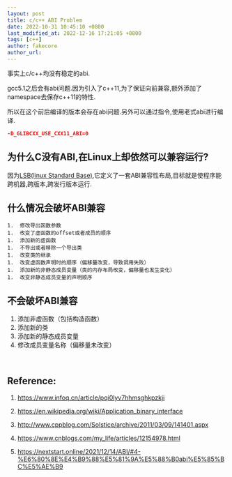 ```yaml
---
layout: post
title: c/c++ ABI Problem
date: 2022-10-31 10:45:10 +0800
last_modified_at: 2022-12-16 17:21:05 +0800
tags: [c++]
author: fakecore
author_url:
---
```




事实上c/c++均没有稳定的abi.

gcc5.1之后会有abi问题.因为引入了c++11,为了保证向前兼容,额外添加了namespace去保存c++11的特性.

所以在这个前后编译的版本会存在abi问题.另外可以通过指令,使用老式abi进行编译.

```cmake
-D_GLIBCXX_USE_CXX11_ABI=0
```



## 为什么C没有ABI,在Linux上却依然可以兼容运行?

因为[LSB(linux Standard Base)](https://refspecs.linuxfoundation.org/),它定义了一套ABI兼容性布局,目标就是使程序能跨机器,跨版本,跨发行版本运行.

## 什么情况会破坏ABI兼容

	1.	修改导出函数参数
	1.	改变了虚函数的offset或者成员的顺序
	1.	添加新的虚函数
	1.	不导出或者移除一个导出类
	1.	改变类的继承
	1.	改变虚函数声明时的顺序（偏移量改变，导致调用失败）
	1.	添加新的非静态成员变量（类的内存布局改变，偏移量也发生变化）
	1.	改变非静态成员变量的声明顺序

## 不会破坏ABI兼容

1. 添加非虚函数（包括构造函数）
2. 添加新的类
3. 添加新的静态成员变量
4. 修改成员变量名称（偏移量未改变）

​







## Reference:

1. https://www.infoq.cn/article/pqi0lyv7hhmsghkpzkji

2. https://en.wikipedia.org/wiki/Application_binary_interface

3. http://www.cppblog.com/Solstice/archive/2011/03/09/141401.aspx

4. https://www.cnblogs.com/my_life/articles/12154978.html

5. https://nextstart.online/2021/12/14/ABI/#4-%E6%80%8E%E4%B9%88%E5%81%9A%E5%88%B0abi%E5%85%BC%E5%AE%B9
